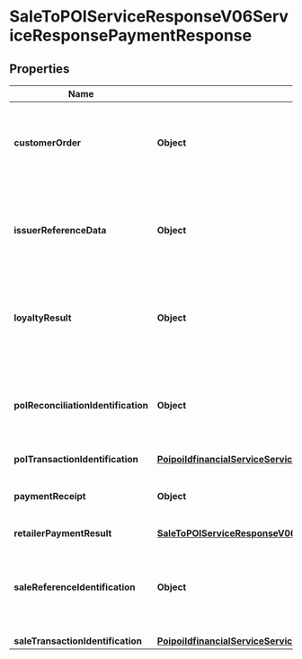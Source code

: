 # SaleToPOIServiceResponseV06ServiceResponsePaymentResponse

## Properties
Name | Type | Description | Notes
------------ | ------------- | ------------- | -------------
**customerOrder** | **Object** | Customer order attached to a customer, recorded in the POI system. |  [optional]
**issuerReferenceData** | **Object** | Specifies a character string with a maximum length of 140 characters.&lt;br/&gt; |  [optional]
**loyaltyResult** | **Object** | Data related to the result of a processed loyalty transaction. |  [optional]
**poIReconciliationIdentification** | **Object** | Specifies a character string with a maximum length of 35 characters.&lt;br/&gt; |  [optional]
**poITransactionIdentification** | [**PoipoiIdfinancialServiceServiceRequestBalanceInquiryRequestSaleTransactionIdentification**](PoipoiIdfinancialServiceServiceRequestBalanceInquiryRequestSaleTransactionIdentification.md) |  | 
**paymentReceipt** | **Object** | Customer or Merchant payment receipt. |  [optional]
**retailerPaymentResult** | [**SaleToPOIServiceResponseV06ServiceResponsePaymentResponseRetailerPaymentResult**](SaleToPOIServiceResponseV06ServiceResponsePaymentResponseRetailerPaymentResult.md) |  | 
**saleReferenceIdentification** | **Object** | Specifies a character string with a maximum length of 35 characters.&lt;br/&gt; |  [optional]
**saleTransactionIdentification** | [**PoipoiIdfinancialServiceServiceRequestBalanceInquiryRequestSaleTransactionIdentification**](PoipoiIdfinancialServiceServiceRequestBalanceInquiryRequestSaleTransactionIdentification.md) |  | 
